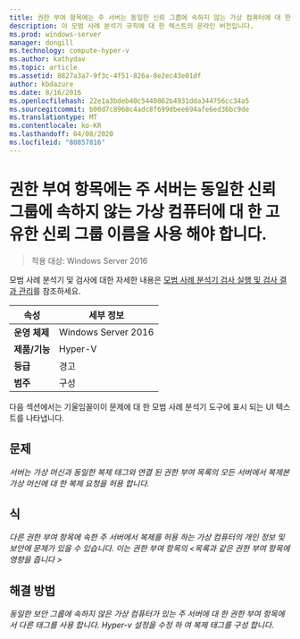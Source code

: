 ```yaml
---
title: 권한 부여 항목에는 주 서버는 동일한 신뢰 그룹에 속하지 않는 가상 컴퓨터에 대 한 고유한 신뢰 그룹 이름을 사용 해야 합니다.
description: 이 모범 사례 분석기 규칙에 대 한 텍스트의 온라인 버전입니다.
ms.prod: windows-server
manager: dongill
ms.technology: compute-hyper-v
ms.author: kathydav
ms.topic: article
ms.assetid: 8827a3a7-9f3c-4f51-826a-8e2ec43e01df
author: kbdazure
ms.date: 8/16/2016
ms.openlocfilehash: 22e1a3bdeb40c5440862b4931dda344756cc34a5
ms.sourcegitcommit: b00d7c8968c4adc8f699dbee694afe6ed36bc9de
ms.translationtype: MT
ms.contentlocale: ko-KR
ms.lasthandoff: 04/08/2020
ms.locfileid: "80857816"
---
```

# <a name="authorization-entries-should-have-distinct-trust-group-names-for-primary-servers-with-virtual-machines-that-are-not-part-of-the-same-trust-group"></a>권한 부여 항목에는 주 서버는 동일한 신뢰 그룹에 속하지 않는 가상 컴퓨터에 대 한 고유한 신뢰 그룹 이름을 사용 해야 합니다.

>적용 대상: Windows Server 2016

모범 사례 분석기 및 검사에 대한 자세한 내용은 [모범 사례 분석기 검사 실행 및 검사 결과 관리](https://go.microsoft.com/fwlink/p/?LinkID=223177)를 참조하세요.  
  
|속성|세부 정보|  
|-|-|  
|**운영 체제**|Windows Server 2016|  
|**제품/기능**|Hyper-V|  
|**등급**|경고|  
|**범주**|구성|  
  
다음 섹션에서는 기울임꼴이이 문제에 대 한 모범 사례 분석기 도구에 표시 되는 UI 텍스트를 나타냅니다.  
  
## <a name="issue"></a>**문제**  
*서버는 가상 머신과 동일한 복제 태그와 연결 된 권한 부여 목록의 모든 서버에서 복제본 가상 머신에 대 한 복제 요청을 허용 합니다.*  
  
## <a name="impact"></a>**식**  
*다른 권한 부여 항목에 속한 주 서버에서 복제를 허용 하는 가상 컴퓨터의 개인 정보 및 보안에 문제가 있을 수 있습니다. 이는 권한 부여 항목의 \<목록과 같은 권한 부여 항목에 영향을 줍니다 >*  
  
## <a name="resolution"></a>**해결 방법**  
*동일한 보안 그룹에 속하지 않은 가상 컴퓨터가 있는 주 서버에 대 한 권한 부여 항목에서 다른 태그를 사용 합니다. Hyper-v 설정을 수정 하 여 복제 태그를 구성 합니다.*  
  


